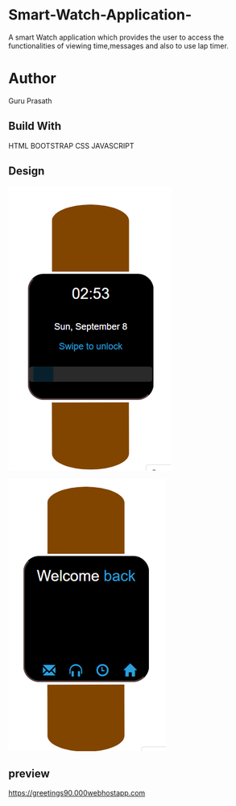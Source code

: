 # Smart-Watch-Application-
 A smart Watch application which provides the user to access the functionalities of viewing time,messages and also to use lap timer.
 
# Author
Guru Prasath
 
## Build With

  HTML
  BOOTSTRAP
  CSS
  JAVASCRIPT
  
## Design

  ![smart watch.PNG](smartwatchdesign.PNG)
  
  ![smart watch.PNG](smartwatchdesign1.PNG)
  
## preview 
 
https://greetings90.000webhostapp.com
    
